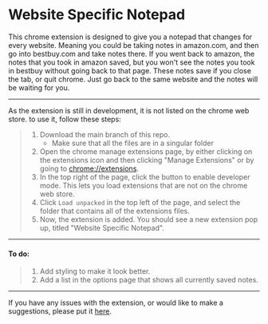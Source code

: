 # Website Specific Notepad

This chrome extension is designed to give you a notepad that changes for every website. Meaning you could be taking notes in amazon.com, and then go into bestbuy.com and take notes there. If you went back to amazon, the notes that you took in amazon saved, but you won't see the notes you took in bestbuy without going back to that page. These notes save if you close the tab, or quit chrome. Just go back to the same website and the notes will be waiting for you.

---

As the extension is still in development, it is not listed on the chrome web store. to use it, follow these steps:
> 1. Download the main branch of this repo.
>     - Make sure that all the files are in a singular folder
> 2. Open the chrome manage extensions page, by either clicking on the extensions icon and then clicking "Manage Extensions" or by going to <chrome://extensions>.
> 3. In the top right of the page, click the button to enable developer mode. This lets you load extensions that are not on the chrome web store.
> 4. Click `Load unpacked` in the top left of the page, and select the folder that contains all of the extensions files.
> 5. Now, the extension is added. You should see a new extension pop up, titled "Website Specific Notepad".

---

#### To do:
> 1. Add styling to make it look better.
> 2. Add a list in the options page that shows all currently saved notes.


---

If you have any issues with the extension, or would like to make a suggestions, please put it [here](https://github.com/drakaintdead/website-specific-notepad/issues/new).
